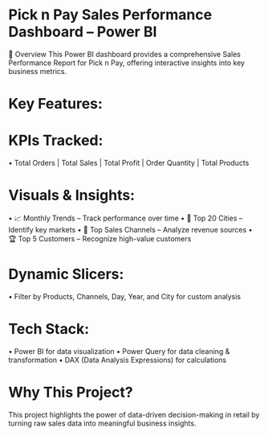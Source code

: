 # Pick n Pay Sales Performance Dashboard – Power BI
🚀 Overview
This Power BI dashboard provides a comprehensive Sales Performance Report for Pick n Pay, offering interactive insights into key business metrics.

# Key Features:
# KPIs Tracked:
•	Total Orders | Total Sales | Total Profit | Order Quantity | Total Products

# Visuals & Insights:
•	📈 Monthly Trends – Track performance over time
•	📍 Top 20 Cities – Identify key markets
•	📢 Top Sales Channels – Analyze revenue sources
•	🏆 Top 5 Customers – Recognize high-value customers

# Dynamic Slicers:
•	Filter by Products, Channels, Day, Year, and City for custom analysis

# Tech Stack:
•	Power BI for data visualization
•	Power Query for data cleaning & transformation
•	DAX (Data Analysis Expressions) for calculations

# Why This Project?
This project highlights the power of data-driven decision-making in retail by turning raw sales data into meaningful business insights.

